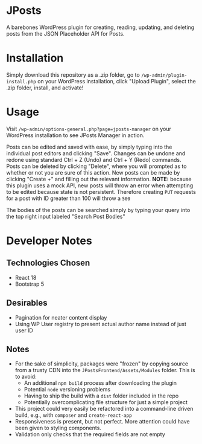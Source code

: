 # JPosts
A barebones WordPress plugin for creating, reading, updating, and deleting posts from the JSON Placeholder API for Posts.

# Installation
Simply download this repository as a .zip folder, go to `/wp-admin/plugin-install.php` on your WordPress installation, click "Upload Plugin", select the .zip folder, install, and activate!

# Usage
Visit `/wp-admin/options-general.php?page=jposts-manager` on your WordPress installation to see JPosts Manager in action.

Posts can be edited and saved with ease, by simply typing into the individual post editors and clicking "Save". Changes can be undone and redone using standard Ctrl + Z (Undo) and Ctrl + Y (Redo) commands. Posts can be deleted by clicking "Delete", where you will prompted as to whether or not you are sure of this action. New posts can be made by clicking "Create +" and filling out the relevant information. **NOTE:** because this plugin uses a mock API, new posts will throw an error when attempting to be edited because state is not persistent. Therefore creating `PUT` requests for a post with ID greater than 100 will throw a `500`

The bodies of the posts can be searched simply by typing your query into the top right input labeled "Search Post Bodies"

# Developer Notes
## Technologies Chosen
* React 18
* Bootstrap 5

## Desirables
* Pagination for neater content display
* Using WP User registry to present actual author name instead of just user ID

## Notes
* For the sake of simplicity, packages were "frozen" by copying source from a trusty CDN into the `JPostsFrontend/Assets/Modules` folder. This is to avoid:
  * An additional `npm build` process after downloading the plugin
  * Potential `node` versioning problems
  * Having to ship the build with a `dist` folder included in the repo
  * Potentially overcomplicating file structure for just a simple project
* This project could very easily be refactored into a command-line driven build, e.g., with `composer` and `create-react-app`
* Responsiveness is present, but not perfect. More attention could have been given to styling components.
* Validation only checks that the required fields are not empty
